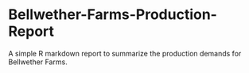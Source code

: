 # Bellwether-Farms-Production-Report
A simple R markdown report to summarize the production demands for Bellwether Farms.
